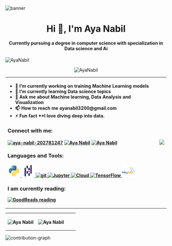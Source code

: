 <img align="center" src="https://mir-s3-cdn-cf.behance.net/project_modules/fs/54b6c068097599.5b50bca476b9b.gif" alt="banner">

<h1 align="center">Hi 👋, I'm Aya Nabil</h1>
<h4 align="center">Currently pursuing a degree in computer science with specialization in Data science and Ai</h4>

<p align="left"> <img src="https://komarev.com/ghpvc/?username=1AyaNabil18&label=Profile%20views&color=0e75b6&style=flat" alt="AyaNabil" /> </p>

<p align="center"> <img src="https://github-profile-trophy.vercel.app/?username=1AyaNabil1&column=-1&theme=onedark" alt="AyaNabil" /></p>

<table style="width:100%">
    <tr>
        <th align="left">
                <ul>
                    <li> 🔭 I’m currently working on <b>training Machine Learning models</b> </li>
                    <li> 🌱 I’m currently learning <b>Data science topics</b> </li>
                    <li> 💬 Ask me about <b>Machine learning, Data Analysis and Visualization</b> </li>
                    <li> 📫 How to reach me <b>ayanabil3200@gmail.com</b> </li>
                    <li> ⚡ Fun fact **I love diving deep into data.</b> </li>
                </ul>
                <h3 align="left">Connect with me:</h3>
                    <p align="left">
                        <a href="www.linkedin.com/in/aya-nabil-202781247" target="blank"><img align="center" src="https://raw.githubusercontent.com/rahuldkjain/github-profile-readme-generator/master/src/images/icons/Social/linked-in-alt.svg" alt="aya-nabil-202781247" height="30" width="40" /></a>
                        <a href="https://www.hackerrank.com/ayanabil297" target="blank"><img align="center" src="https://raw.githubusercontent.com/rahuldkjain/github-profile-readme-generator/master/src/images/icons/Social/hackerrank.svg" alt="Aya Nabil" height="30" width="40" /></a>
                        <a href="https://www.kaggle.com/ayanabil11" target="blank"><img align="center" src="https://raw.githubusercontent.com/rahuldkjain/github-profile-readme-generator/master/src/images/icons/Social/kaggle.svg" alt="Aya Nabil" height="30" width="40" /></a>
                    </p>
                <h3 align="left">Languages and Tools:</h3>
                    <p align="left"> 
                        <a href="https://www.python.org" target="_blank" rel="noreferrer"> <img src="https://raw.githubusercontent.com/devicons/devicon/master/icons/python/python-original.svg" alt="python" width="40" height="40"/> </a> 
                        <a href="https://pandas.pydata.org/" target="_blank" rel="noreferrer"> <img src="https://raw.githubusercontent.com/devicons/devicon/2ae2a900d2f041da66e950e4d48052658d850630/icons/pandas/pandas-original.svg" alt="pandas" width="40" height="40"/> </a> 
                        <a href="https://git-scm.com/" target="_blank" rel="noreferrer"> <img src="https://www.vectorlogo.zone/logos/git-scm/git-scm-icon.svg" alt="git" width="40" height="40"/> </a> 
                        <a href="https://jupyter.org/" target="_blank" rel="noreferrer"> <img src="https://user-images.githubusercontent.com/25181517/183914128-3fc88b4a-4ac1-40e6-9443-9a30182379b7.png" alt="Jupyter" width="40" height="40"/> </a>
                        <a href="https://aws.amazon.com/?nc2=h_lg" target="_blank" rel="noreferrer"> <img src="https://user-images.githubusercontent.com/25181517/183896132-54262f2e-6d98-41e3-8888-e40ab5a17326.png" alt="Cloud" width="40" height="40"/> </a> 
                        <a href="https://www.tensorflow.org/" target="_blank" rel="noreferrer"> <img src="https://user-images.githubusercontent.com/25181517/223639822-2a01e63a-a7f9-4a39-8930-61431541bc06.png" alt="TensorFlow" width="40" height="40"/> </a>
                        <a href="https://www.mysql.com/" target="_blank" rel="noreferrer"> <img src="https://raw.githubusercontent.com/devicons/devicon/master/icons/mysql/mysql-original-wordmark.svg" alt="mysql" width="40" height="40"/> </a>  
                        <h3 align="left">I am currently reading:</h3>
                        <a href="<https://www.goodreads.com/user/show/154214912-aya-nabil"><img src="https://goodreads-readme.vercel.app/api/book?id=<154214912>" alt="GoodReads reading" width="350" /></a> 
                    </p>   
            </th>
        </th>
<th align="right">        
    <img src="https://spotify-github-profile.vercel.app/api/view?uid=0jdgyr1wu9z7lym3cdokkbijw&cover_image=true&theme=default&show_offline=false&background_color=121212&interchange=true&bar_color=4eb16f&bar_color_cover=true">
</th>
</table>

<table>
    <tr>
        <th>
            <p><img align="center" src="https://readmestats.999857.xyz/api?username=1AyaNabil1&show_icons=true&locale=en&theme=dark" alt="Aya Nabil"/></p>
        </th>
        <th>
            <p><img align="center" src="https://github-readme-streak-stats.herokuapp.com/?user=1AyaNabil1&theme=dark" alt="Aya Nabil" style="padding-right:30px"/></p>
        </th>
    </tr>
</table>

[//]: # (<p><img align="center" src="https://github-readme-stats.vercel.app/api/top-langs/?username=1AyaNabil1&hide_progress=true&theme=dark" alt="1AyaNabil1" width=400 /></p> )

[//]: # (<br> )

[//]: # (<p><img align="center" src="assets/eyepop.png" alt="eyepop" height="150"/></p>)

![contribution-graph](https://github-readme-activity-graph.vercel.app/graph?username=1AyaNabil1&bg_color=12111d&color=ffffff&line=1055e0&point=00ff11&area=true&hide_border=true)
<br>




